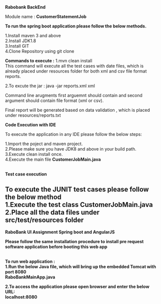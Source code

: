 <b>Rabobank BackEnd</b>

Module name :
<b>CustomerStatementJob</b>

<b>To run the spring boot application please follow the below methods.</b>

1.Install maven 3 and above <br/>
2.Install JDK1.8<br/>
3.Install GIT<br/>
4.Clone Repository using git clone <URL>
 
<b>Commands to execute :</b>
1.mvn clean install<br>
This command will execute all the test cases with date files, which is already placed under resources folder for both xml and csv file format reports.

2.To excute the jar :
java -jar <jar-file-location> reports.xml xml
  
Command line arugments first arguemnt should contain <filename> and second argument should contain file format (xml or csv).

Final report will be generated based on data validation , which is placed under resources/reports.txt


<b>Code Execution with IDE</b>

To execute the application in any IDE please follow the below steps:

1.Import the poject and maven project.<br/>
2.Please make sure you have JDK8 and above in your build path.<br/>
3.Execute clean install once.<br/>
4.Execute the main file <b>CustomerJobMain.java <b>
 
<br/>
<b>Test case execution<b>
 
 To execute the JUNIT test cases please follow the below method<br/>
 1.Execute the test class CustomerJobMain.java <br/>
 2.Place all the data files under src/test/resources folder
 ---------------------------------------------------------------------------------------
 
 <b> RaboBank UI Assignment Spring boot and AngularJS<b>
 
 Please follow the same installation procedure to install pre request software application before booting this web app

 <br/>
 To run web application : <br/>
 1.Run the below Java file, which will bring up the embedded Tomcat with port 8080 <br/>
 <b>RaboBankMainApp.java</b> 
 <br/>
 
 2.To access the application please open browser and enter the below URL:
 <br/>
 <b>localhost:8080<b>
 
 
